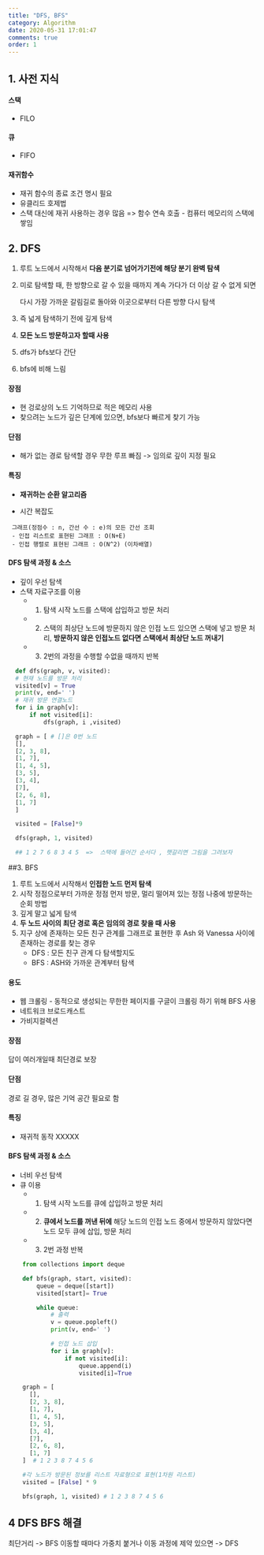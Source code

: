 ```yaml
---
title: "DFS, BFS"
category: Algorithm
date: 2020-05-31 17:01:47
comments: true
order: 1
---
```


## 1. 사전 지식

#### 스택

- FILO

#### 큐

- FIFO

#### 재귀함수

- 재귀 함수의 종료 조건 명시 필요
- 유클리드 호제법
- 스택 대신에 재귀 사용하는 경우 많음 => 함수 연속 호출 - 컴퓨터 메모리의 스택에 쌓임

## 2. DFS

1. 루트 노드에서 시작해서 **다음 분기로 넘어가기전에 해당 분기 완벽 탐색**

2. 미로 탐색할 때, 한 방향으로 갈 수 있을 때까지 계속 가다가 더 이상 갈 수 없게 되면

   다시 가장 가까운 갈림길로 돌아와 이곳으로부터 다른 방향 다시 탐색

3. 즉 넓게 탐색하기 전에 깊게 탐색
4. **모든 노드 방문하고자 할때 사용**
5. dfs가 bfs보다 간단
6. bfs에 비해 느림

#### 장점
- 현 겅로상의 노드 기억하므로 적은 메모리 사용
- 찾으려는 노드가 깊은 단계에 있으면, bfs보다 빠르게 찾기 가능

#### 단점
- 해가 없는 경로 탐색할 경우 무한 루프 빠짐 -> 임의로 깊이 지정 필요

#### 특징

  - **재귀하는 순환 알고리즘**

  - 시간 복잡도 

  ~~~
   그래프(정점수 : n, 간선 수 : e)의 모든 간선 조회
   - 인접 리스트로 표현된 그래프 : O(N+E)
   - 인접 행렬로 표현된 그래프 : O(N^2) (이차배열)
  ~~~

#### DFS 탐색 과정 & 소스

- 깊이 우선 탐색
- 스택 자료구조를 이용
  - 1) 탐색 시작 노드를 스택에 삽입하고 방문 처리
  - 2) 스택의 최상단 노드에 방문하지 않은 인접 노드 있으면 스택에 넣고 방문 처리, **방문하지 않은 인접노드 없다면 스택에서 최상단 노드 꺼내기**
  - 3) 2번의 과정을 수행할 수없을 때까지 반복
  
~~~ python
  def dfs(graph, v, visited):
  # 현재 노드를 방문 처리
  visited[v] = True
  print(v, end=' ')
  # 재귀 방문 연결노드
  for i in graph[v]:
      if not visited[i]:
          dfs(graph, i ,visited)

  graph = [ # []은 0번 노드
  [],
  [2, 3, 8],
  [1, 7],
  [1, 4, 5],
  [3, 5],
  [3, 4],
  [7],
  [2, 6, 8],
  [1, 7]
  ]

  visited = [False]*9

  dfs(graph, 1, visited)

  ## 1 2 7 6 8 3 4 5  =>  스택에 들어간 순서다 , 햇갈리면 그림을 그려보자
~~~

##3. BFS

1. 루트 노드에서 시작해서 **인접한 노드 먼저 탐색**
2. 시작 정점으로부터 가까운 정점 먼저 방문, 멀리 떨어져 있는 정점 나중에 방문하는 순회 방법
3. 깊게 말고 넓게 탐색 
4. **두 노드 사이의 최단 경로 혹은 임의의 경로 찾을 때 사용**
5. 지구 상에 존재하는 모든 친구 관계를 그래프로 표현한 후 Ash 와 Vanessa 사이에 존재하는 경로를 찾는 경우
   - DFS : 모든 친구 관계 다 탐색할지도
   - BFS : ASH와 가까운 관계부터 탐색

#### 용도
- 웹 크롤링 - 동적으로 생성되는 무한한 페이지를 구글이 크롤링 하기 위해 BFS 사용
- 네트워크 브로드캐스트
- 가비지컬렉션

#### 장점
답이 여러개일때 최단경로 보장

#### 단점
경로 길 경우, 많은 기억 공간 필요로 함

#### 특징
  - 재귀적 동작 XXXXX

#### BFS 탐색 과정 & 소스

- 너비 우선 탐색
- 큐 이용
  - 1) 탐색 시작 노드를 큐에 삽입하고 방문 처리
  - 2) **큐에서 노드를 꺼낸 뒤에** 해당 노드의 인접 노드 중에서 방문하지 않았다면 노드 모두 큐에 삽입, 방문 처리
  - 3) 2번 과정 반복
  

~~~python
    from collections import deque

    def bfs(graph, start, visited):
        queue = deque([start])
        visited[start]= True

        while queue:
            # 출력
            v = queue.popleft()
            print(v, end=' ')

            # 인접 노드 삽입
            for i in graph[v]:
                if not visited[i]:
                    queue.append(i)
                    visited[i]=True

    graph = [
      [],
      [2, 3, 8],
      [1, 7],
      [1, 4, 5],
      [3, 5],
      [3, 4],
      [7],
      [2, 6, 8],
      [1, 7]
    ]  # 1 2 3 8 7 4 5 6

    #각 노드가 방문된 정보를 리스트 자료형으로 표현(1차원 리스트)
    visited = [False] * 9

    bfs(graph, 1, visited) # 1 2 3 8 7 4 5 6
~~~

## 4 DFS BFS 해결

최단거리 ->  BFS
이동할 때마다 가중치 붙거나 이동 과정에 제약 있으면 -> DFS